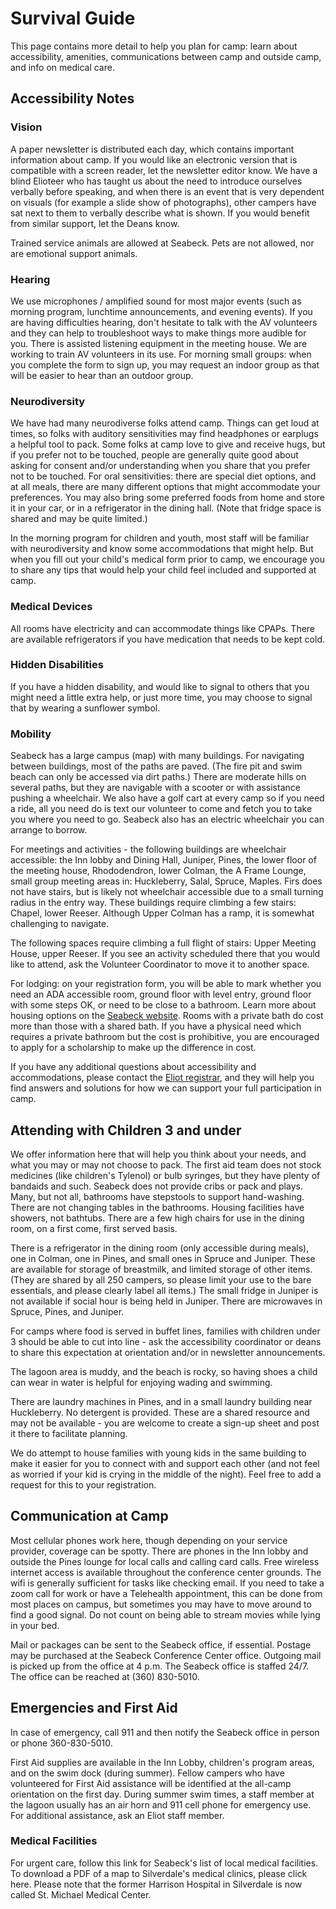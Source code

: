# Survival Guide

This page contains more detail to help you plan for camp: learn about accessibility, amenities, communications between camp and outside camp, and info on medical care.

## Accessibility Notes

### Vision

A paper newsletter is distributed each day, which contains important information about camp. If you would like an electronic version that is compatible with a screen reader, let the newsletter editor know. We have a blind Elioteer who has taught us about the need to introduce ourselves verbally before speaking, and when there is an event that is very dependent on visuals (for example a slide show of photographs), other campers have sat next to them to verbally describe what is shown. If you would benefit from similar support, let the Deans know.

Trained service animals are allowed at Seabeck. Pets are not allowed, nor are emotional support animals.

### Hearing

We use microphones / amplified sound for most major events (such as morning program, lunchtime announcements, and evening events). If you are having difficulties hearing, don't hesitate to talk with the AV volunteers and they can help to troubleshoot ways to make things more audible for you. There is assisted listening equipment in the meeting house. We are working to train AV volunteers in its use. For morning small groups: when you complete the form to sign up, you may request an indoor group as that will be easier to hear than an outdoor group.

### Neurodiversity

We have had many neurodiverse folks attend camp. Things can get loud at times, so folks with auditory sensitivities may find headphones or earplugs a helpful tool to pack. Some folks at camp love to give and receive hugs, but if you prefer not to be touched, people are generally quite good about asking for consent and/or understanding when you share that you prefer not to be touched. For oral sensitivities: there are special diet options, and at all meals, there are many different options that might accommodate your preferences. You may also bring some preferred foods from home and store it in your car, or in a refrigerator in the dining hall. (Note that fridge space is shared and may be quite limited.)

In the morning program for children and youth, most staff will be familiar with neurodiversity and know some accommodations that might help. But when you fill out your child's medical form prior to camp, we encourage you to share any tips that would help your child feel included and supported at camp.

### Medical Devices

All rooms have electricity and can accommodate things like CPAPs. There are available refrigerators if you have medication that needs to be kept cold.

### Hidden Disabilities

If you have a hidden disability, and would like to signal to others that you might need a little extra help, or just more time, you may choose to signal that by wearing a sunflower symbol.

### Mobility

Seabeck has a large campus (map) with many buildings. For navigating between buildings, most of the paths are paved. (The fire pit and swim beach can only be accessed via dirt paths.) There are moderate hills on several paths, but they are navigable with a scooter or with assistance pushing a wheelchair. We also have a golf cart at every camp so if you need a ride, all you need do is text our volunteer to come and fetch you to take you where you need to go. Seabeck also has an electric wheelchair you can arrange to borrow.

For meetings and activities - the following buildings are wheelchair accessible: the Inn lobby and Dining Hall, Juniper, Pines, the lower floor of the meeting house, Rhododendron, lower Colman, the A Frame Lounge, small group meeting areas in: Huckleberry, Salal, Spruce, Maples. Firs does not have stairs, but is likely not wheelchair accessible due to a small turning radius in the entry way. These buildings require climbing a few stairs: Chapel, lower Reeser. Although Upper Colman has a ramp, it is somewhat challenging to navigate.

The following spaces require climbing a full flight of stairs: Upper Meeting House, upper Reeser. If you see an activity scheduled there that you would like to attend, ask the Volunteer Coordinator to move it to another space.

For lodging: on your registration form, you will be able to mark whether you need an ADA accessible room, ground floor with level entry, ground floor with some steps OK, or need to be close to a bathroom. Learn more about housing options on the [Seabeck website](https://www.seabeck.org/lodging). Rooms with a private bath do cost more than those with a shared bath. If you have a physical need which requires a private bathroom but the cost is prohibitive, you are encouraged to apply for a scholarship to make up the difference in cost.

If you have any additional questions about accessibility and accommodations, please contact the [Eliot registrar](mailto://registrar@eliotinstitute.org), and they will help you find answers and solutions for how we can support your full participation in camp.

## Attending with Children 3 and under

We offer information here that will help you think about your needs, and what you may or may not choose to pack. The first aid team does not stock medicines (like children's Tylenol) or bulb syringes, but they have plenty of bandaids and such. Seabeck does not provide cribs or pack and plays. Many, but not all, bathrooms have stepstools to support hand-washing. There are not changing tables in the bathrooms. Housing facilities have showers, not bathtubs. There are a few high chairs for use in the dining room, on a first come, first served basis.

There is a refrigerator in the dining room (only accessible during meals), one in Colman, one in Pines, and small ones in Spruce and Juniper. These are available for storage of breastmilk, and limited storage of other items. (They are shared by all 250 campers, so please limit your use to the bare essentials, and please clearly label all items.) The small fridge in Juniper is not available if social hour is being held in Juniper. There are microwaves in Spruce, Pines, and Juniper.

For camps where food is served in buffet lines, families with children under 3 should be able to cut into line - ask the accessibility coordinator or deans to share this expectation at orientation and/or in newsletter announcements.

The lagoon area is muddy, and the beach is rocky, so having shoes a child can wear in water is helpful for enjoying wading and swimming.

There are laundry machines in Pines, and in a small laundry building near Huckleberry. No detergent is provided. These are a shared resource and may not be available - you are welcome to create a sign-up sheet and post it there to facilitate planning.

We do attempt to house families with young kids in the same building to make it easier for you to connect with and support each other (and not feel as worried if your kid is crying in the middle of the night). Feel free to add a request for this to your registration.

## Communication at Camp

Most cellular phones work here, though depending on your service provider, coverage can be spotty. There are phones in the Inn lobby and outside the Pines lounge for local calls and calling card calls.  Free wireless internet access is available throughout  the conference center grounds. The wifi is generally sufficient for tasks like checking email. If you need to take a zoom call for work or have a Telehealth appointment, this can be done from most places on campus, but sometimes you may have to move around to find a good signal. Do not count on being able to stream movies while lying in your bed.

Mail or packages can be sent to the Seabeck office, if essential. Postage may be purchased at the Seabeck Conference Center office. Outgoing mail is picked up from the office at 4 p.m. The Seabeck office is staffed 24/7. The office can be reached at (360) 830-5010.

## Emergencies and First Aid

In case of emergency, call 911 and then notify the Seabeck office in person or phone 360-830-5010.

First Aid supplies are available in the Inn Lobby, children's program areas, and on the swim dock (during summer). Fellow campers who have volunteered for First Aid assistance will be identified at the all-camp orientation on the first day. During summer swim times, a staff member at the lagoon usually has an air horn and 911 cell phone for emergency use. For additional assistance, ask an Eliot staff member.

### Medical Facilities

For urgent care, follow this link for Seabeck's list of
<span id="link.seabeck.medical-facilities">local medical facilities</span>. To download a PDF of a map to Silverdale's medical clinics,
<span id="doc.policy.urgent-care">please click here</span>.  Please note that the former Harrison Hospital in Silverdale is now called St. Michael Medical Center.
